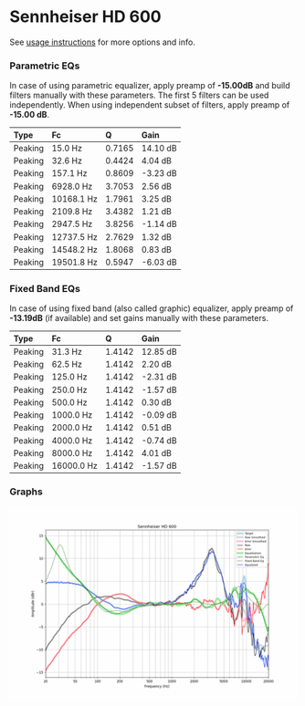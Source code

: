 # Sennheiser HD 600
See [usage instructions](https://github.com/jaakkopasanen/AutoEq#usage) for more options and info.

### Parametric EQs
In case of using parametric equalizer, apply preamp of **-15.00dB** and build filters manually
with these parameters. The first 5 filters can be used independently.
When using independent subset of filters, apply preamp of **-15.00 dB**.

| Type    | Fc         |      Q | Gain     |
|:--------|:-----------|:-------|:---------|
| Peaking | 15.0 Hz    | 0.7165 | 14.10 dB |
| Peaking | 32.6 Hz    | 0.4424 | 4.04 dB  |
| Peaking | 157.1 Hz   | 0.8609 | -3.23 dB |
| Peaking | 6928.0 Hz  | 3.7053 | 2.56 dB  |
| Peaking | 10168.1 Hz | 1.7961 | 3.25 dB  |
| Peaking | 2109.8 Hz  | 3.4382 | 1.21 dB  |
| Peaking | 2947.5 Hz  | 3.8256 | -1.14 dB |
| Peaking | 12737.5 Hz | 2.7629 | 1.32 dB  |
| Peaking | 14548.2 Hz | 1.8068 | 0.83 dB  |
| Peaking | 19501.8 Hz | 0.5947 | -6.03 dB |

### Fixed Band EQs
In case of using fixed band (also called graphic) equalizer, apply preamp of **-13.19dB**
(if available) and set gains manually with these parameters.

| Type    | Fc         |      Q | Gain     |
|:--------|:-----------|:-------|:---------|
| Peaking | 31.3 Hz    | 1.4142 | 12.85 dB |
| Peaking | 62.5 Hz    | 1.4142 | 2.20 dB  |
| Peaking | 125.0 Hz   | 1.4142 | -2.31 dB |
| Peaking | 250.0 Hz   | 1.4142 | -1.57 dB |
| Peaking | 500.0 Hz   | 1.4142 | 0.30 dB  |
| Peaking | 1000.0 Hz  | 1.4142 | -0.09 dB |
| Peaking | 2000.0 Hz  | 1.4142 | 0.51 dB  |
| Peaking | 4000.0 Hz  | 1.4142 | -0.74 dB |
| Peaking | 8000.0 Hz  | 1.4142 | 4.01 dB  |
| Peaking | 16000.0 Hz | 1.4142 | -1.57 dB |

### Graphs
![](./Sennheiser%20HD%20600.png)